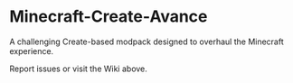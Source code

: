 # Minecraft-Create-Avance
A challenging Create-based modpack designed to overhaul the Minecraft experience.

Report issues or visit the Wiki above.
